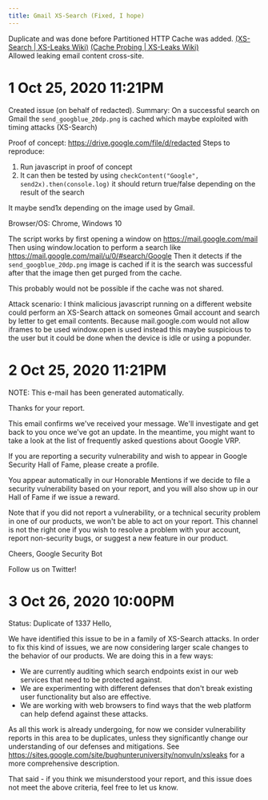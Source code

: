 ```yaml
---
title: Gmail XS-Search (Fixed, I hope)
---
```


Duplicate and was done before Partitioned HTTP Cache was added.
[(XS-Search | XS-Leaks Wiki)](https://xsleaks.dev/docs/attacks/xs-search/)
[(Cache Probing | XS-Leaks Wiki)](https://xsleaks.dev/docs/attacks/cache-probing/#fetch-with-abortcontroller)  
Allowed leaking email content cross-site.


# 1 Oct 25, 2020 11:21PM
Created issue (on behalf of redacted).
Summary: On a successful search on Gmail the `send_googblue_20dp.png` is cached which maybe exploited with timing attacks (XS-Search)

Proof of concept: https://drive.google.com/file/d/redacted
Steps to reproduce:
  1. Run javascript in proof of concept
  2. It can then be tested by using `checkContent("Google", send2x).then(console.log)` it should return true/false depending on the result of the search

It maybe send1x depending on the image used by Gmail.

Browser/OS: Chrome, Windows 10

The script works by first opening a window on https://mail.google.com/mail
Then using window.location to perform a search like https://mail.google.com/mail/u/0/#search/Google
Then it detects if the `send_googblue_20dp.png` image is cached if it is the search was successful after that the image then get purged from the cache.

This probably would not be possible if the cache was not shared.

Attack scenario:
I think malicious javascript running on a different website could perform an XS-Search attack on someones Gmail account and search by letter to get email contents.
Because mail.google.com would not allow iframes to be used window.open is used instead this maybe suspicious to the user but it could be done when the device is idle or using a popunder.
# 2 Oct 25, 2020 11:21PM
NOTE: This e-mail has been generated automatically.

Thanks for your report.

This email confirms we've received your message. We'll investigate and get back to you once we've got an update. In the meantime, you might want to take a look at the list of frequently asked questions about Google VRP.

If you are reporting a security vulnerability and wish to appear in Google Security Hall of Fame, please create a profile.

You appear automatically in our Honorable Mentions if we decide to file a security vulnerability based on your report, and you will also show up in our Hall of Fame if we issue a reward.

Note that if you did not report a vulnerability, or a technical security problem in one of our products, we won't be able to act on your report. This channel is not the right one if you wish to resolve a problem with your account, report non-security bugs, or suggest a new feature in our product.

Cheers,
Google Security Bot

Follow us on Twitter!

# 3 Oct 26, 2020 10:00PM
Status: Duplicate of 1337
Hello,

We have identified this issue to be in a family of XS-Search attacks. In order to fix this kind of issues, we are now considering larger scale changes to the behavior of our products. We are doing this in a few ways:

 - We are currently auditing which search endpoints exist in our web services that need to be protected against.
 - We are experimenting with different defenses that don't break existing user functionality but also are effective.
 - We are working with web browsers to find ways that the web platform can help defend against these attacks.

As all this work is already undergoing, for now we consider vulnerability reports in this area to be duplicates, unless they significantly change our understanding of our defenses and mitigations. See https://sites.google.com/site/bughunteruniversity/nonvuln/xsleaks for a more comprehensive description.

That said - if you think we misunderstood your report, and this issue does not meet the above criteria, feel free to let us know.
